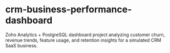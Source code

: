 # crm-business-performance-dashboard
Zoho Analytics + PostgreSQL dashboard project analyzing customer churn, revenue trends, feature usage, and retention insights for a simulated CRM SaaS business.
